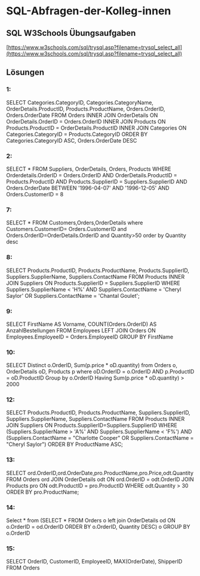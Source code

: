 # SQL-Abfragen-der-Kolleg-innen

## SQL W3Schools Übungsaufgaben
[https://www.w3schools.com/sql/trysql.asp?filename=trysql_select_all](https://www.w3schools.com/sql/trysql.asp?filename=trysql_select_all)


## Lösungen
### 1:
SELECT Categories.CategoryID, Categories.CategoryName, OrderDetails.ProductID, Products.ProductName, Orders.OrderID, Orders.OrderDate FROM Orders INNER JOIN OrderDetails ON OrderDetails.OrderID = Orders.OrderID INNER JOIN Products ON Products.ProductID = OrderDetails.ProductID INNER JOIN Categories ON Categories.CategoryID = Products.CategoryID ORDER BY Categories.CategoryID ASC, Orders.OrderDate DESC

### 2:
SELECT * FROM Suppliers, OrderDetails, Orders, Products WHERE Orderdetails.OrderID = Orders.OrderID AND OrderDetails.ProductID = Products.ProductID AND Products.SupplierID = Suppliers.SupplierID AND Orders.OrderDate BETWEEN '1996-04-07' AND '1996-12-05' AND Orders.CustomerID = 8

### 7:
SELECT * FROM Customers,Orders,OrderDetails where Customers.CustomerID= Orders.CustomerID and Orders.OrderID=OrderDetails.OrderID and Quantity>50 order by Quantity desc

### 8:
SELECT Products.ProductID, Products.ProductName, Products.SupplierID, Suppliers.SupplierName, Suppliers.ContactName FROM Products INNER JOIN Suppliers ON Products.SupplierID = Suppliers.SupplierID WHERE Suppliers.SupplierName < 'H%' AND Suppliers.ContactName = 'Cheryl Saylor' OR Suppliers.ContactName = 'Chantal Goulet';

### 9:
SELECT FirstName AS Vorname, COUNT(Orders.OrderID) AS AnzahlBestellungen FROM Employees LEFT JOIN Orders ON Employees.EmployeeID = Orders.EmployeeID GROUP BY FirstName

### 10:
SELECT Distinct o.OrderID, Sum(p.price * oD.quantity)  from Orders o, OrderDetails oD, Products p where oD.OrderID = o.OrderID AND p.ProductID = oD.ProductID Group by o.OrderID Having Sum(p.price * oD.quantity) > 2000

### 12:
SELECT Products.ProductID, Products.ProductName, Suppliers.SupplierID, Suppliers.SupplierName, Suppliers.ContactName FROM Products INNER JOIN Suppliers ON Products.SupplierID=Suppliers.SupplierID WHERE (Suppliers.SupplierName > 'A%' AND Suppliers.SupplierName < 'F%') AND (Suppliers.ContactName = "Charlotte Cooper" OR Suppliers.ContactName = "Cheryl Saylor") ORDER BY ProductName ASC;

### 13:
SELECT ord.OrderID,ord.OrderDate,pro.ProductName,pro.Price,odt.Quantity FROM Orders ord JOIN OrderDetails odt ON ord.OrderID = odt.OrderID JOIN Products pro ON odt.ProductID = pro.ProductID WHERE odt.Quantity > 30 ORDER BY pro.ProductName;

### 14:
Select * from (SELECT * FROM Orders o left join OrderDetails od ON o.OrderID = od.OrderID ORDER BY o.OrderID, Quantity DESC) o GROUP BY o.OrderID

### 15:
SELECT OrderID, CustomerID, EmployeeID, MAX(OrderDate), ShipperID FROM Orders
